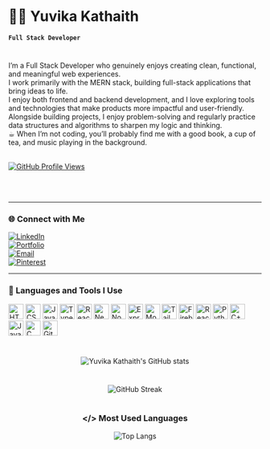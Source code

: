 # 🧗‍♀️ Yuvika Kathaith

**`Full Stack Developer`**
#
I’m a Full Stack Developer who genuinely enjoys creating clean, functional, and meaningful web experiences.  
I work primarily with the MERN stack, building full-stack applications that bring ideas to life.  
I enjoy both frontend and backend development, and I love exploring tools and technologies that make products more impactful and user-friendly.  
Alongside building projects, I enjoy problem-solving and regularly practice data structures and algorithms to sharpen my logic and thinking.  
☕︎ When I’m not coding, you’ll probably find me with a good book, a cup of tea, and music playing in the background.
  
<br/>

<!--views profile -->
<a href="https://github.com/yuvikaKathaith">
  <img alt="GitHub Profile Views" title="GitHub Profile Views" src="https://komarev.com/ghpvc/?username=yuvikaKathaith&label=PROFILE%20VIEWS&color=C79600&style=for-the-badge&labelColor=9A6F00" />
</a>

<br/><br/>

<!-- social links -->
---

### 🌐 Connect with Me

[![LinkedIn](https://img.shields.io/badge/LinkedIn-blue?style=for-the-badge&logo=linkedin)](https://www.linkedin.com/in/YOURUSERNAME)  
[![Portfolio](https://img.shields.io/badge/Portfolio-000000?style=for-the-badge&logo=firefox)](https://your-portfolio-link.com)  
[![Email](https://img.shields.io/badge/Email-red?style=for-the-badge&logo=gmail&logoColor=white)](mailto:your.email@example.com)  
[![Pinterest](https://img.shields.io/badge/Pinterest-e60023?style=for-the-badge&logo=pinterest&logoColor=white)](https://www.pinterest.com/YOURPROFILE)

---

<!-- Skills -->
### 🧰 Languages and Tools I Use

<img alt="HTML" width="30px" src="https://cdn.jsdelivr.net/gh/devicons/devicon/icons/html5/html5-plain.svg" />
<img alt="CSS" width="30px" src="https://cdn.jsdelivr.net/gh/devicons/devicon/icons/css3/css3-plain.svg" />
<img alt="JavaScript" width="30px" src="https://cdn.jsdelivr.net/gh/devicons/devicon/icons/javascript/javascript-plain.svg" />
<img alt="TypeScript" width="30px" src="https://cdn.jsdelivr.net/gh/devicons/devicon/icons/typescript/typescript-plain.svg" />
<img alt="React" width="30px" src="https://cdn.jsdelivr.net/gh/devicons/devicon/icons/react/react-original.svg" />
<img alt="Next.js" width="30px" src="https://cdn.jsdelivr.net/gh/devicons/devicon/icons/nextjs/nextjs-original.svg" />
<img alt="Node.js" width="30px" src="https://cdn.jsdelivr.net/gh/devicons/devicon/icons/nodejs/nodejs-original.svg" />
<img alt="Express.js" width="30px" src="https://cdn.jsdelivr.net/gh/devicons/devicon/icons/express/express-original.svg" />
<img alt="MongoDB" width="30px" src="https://cdn.jsdelivr.net/gh/devicons/devicon/icons/mongodb/mongodb-original.svg" />
<img alt="Tailwind CSS" width="30px" src="https://www.vectorlogo.zone/logos/tailwindcss/tailwindcss-icon.svg" />
<img alt="Firebase" width="30px" src="https://cdn.jsdelivr.net/gh/devicons/devicon/icons/firebase/firebase-plain.svg" />
<img alt="React Router" width="30px" src="https://reactrouter.com/favicon-light.png" />
<img alt="Python" width="30px" src="https://cdn.jsdelivr.net/gh/devicons/devicon/icons/python/python-plain.svg" />
<img alt="C++" width="30px" src="https://cdn.jsdelivr.net/gh/devicons/devicon/icons/cplusplus/cplusplus-line.svg" />
<img alt="Java" width="30px" src="https://cdn.jsdelivr.net/gh/devicons/devicon/icons/java/java-original.svg" />
<img alt="C" width="30px" src="https://cdn.jsdelivr.net/gh/devicons/devicon/icons/c/c-original.svg" />
<img alt="Git" width="30px" src="https://cdn.jsdelivr.net/gh/devicons/devicon/icons/git/git-original.svg" />
<br/>

<div align="center">

<!-- Stats -->
#
![Yuvika Kathaith's GitHub stats](https://github-readme-stats.vercel.app/api?username=yuvikaKathaith&show_icons=true&theme=gruvbox)

#
<!-- Github streak -->
![GitHub Streak](https://streak-stats.demolab.com?user=yuvikaKathaith&theme=gruvbox&border_radius=4.5)

#
<!-- Most used languages -->
### </> Most Used Languages  
![Top Langs](https://github-readme-stats.vercel.app/api/top-langs/?username=yuvikaKathaith&layout=compact&theme=radical)


